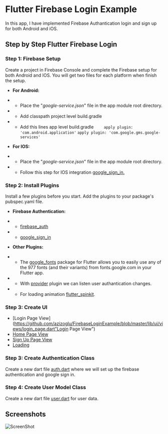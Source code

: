 # Flutter Firebase Login Example

In this app, I have implemented Firebase Authantication login and sign up for both Android and iOS.

## Step by Step Flutter Firebase Login

### Step 1: Firebase Setup

Create a project in Firebase Console and complete the Firebase setup for both Android and IOS. You will get two files for each platform when finish the setup. 
* **For Android:** 
- - Place the "*google-service.json*" file in the app module root directory. 
- - Add classpath project level build.gradle
- - Add this lines app level  build.gradle
``    apply plugin: 'com.android.application'``
`apply plugin: 'com.google.gms.google-services'`
* **For IOS:** 
- - Place the "*google-service.json*" file in the app module root directory.
- - Follow this step for IOS integration [google_sign_in.](https://pub.dev/packages/google_sign_in#ios-integration "google_sign_in")

### Step 2: Install Plugins

Install a few plugins before you start. Add the plugins to your package's pubspec.yaml file.
* **Firebase Authentication:**
- - [firebase_auth](https://pub.dev/packages/firebase_auth "firebase_auth")
- - [google_sign_in](https://pub.dev/packages/google_sign_in "google_sign_in")
* **Other Plugins:**
- - The [google_fonts](https://pub.dev/packages/google_fonts "google_fonts") package for Flutter allows you to easily use any of the 977 fonts (and their variants) from fonts.google.com in your Flutter app.
- - With [provider](https://pub.dev/packages/provider "provider") plugin we can listen user authantication changes. 
- - For loading animation [flutter_spinkit](https://pub.dev/packages/flutter_spinkit "flutter_spinkit").

### Step 3: Create UI
- [Login Page View](https://github.com/azizoglu/FirebaseLoginExample/blob/master/lib/ui/views/login_page.dart"Login Page View")
- [Home Page View](https://github.com/azizoglu/FirebaseLoginExample/blob/master/lib/ui/views/home_page.dart "Home Page View")
- [Sign Up Page View](https://github.com/azizoglu/FirebaseLoginExample/blob/master/lib/ui/views/signup_page.dart "Sign Up Page View")
- [Loading](https://github.com/azizoglu/FirebaseLoginExample/blob/master/lib/ui/shared/loading.dart "Loading")

### Step 3: Create Authentication Class
Create a new dart file [auth.dart](https://github.com/azizoglu/FirebaseLoginExample/blob/master/lib/core/services/auth.dart "auth.dart")  where we will set up the firebase authentication and google sign in.

### Step 4: Create User Model Class
Create a new dart file [user.dart](https://github.com/azizoglu/FirebaseLoginExample/blob/master/lib/data/models/user.dart")  for user data. 

## Screenshots
![ScreenShot](https://{https://github.com/azizoglu/FirebaseLoginExample/blob/master/screenshot/screenshot.jpg})

